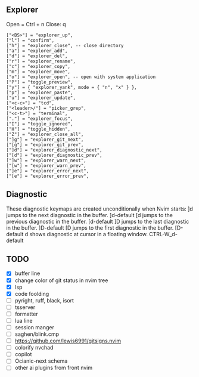 ## Explorer
Open = Ctrl + n
Close: q

```
["<BS>"] = "explorer_up",
["l"] = "confirm",
["h"] = "explorer_close", -- close directory
["a"] = "explorer_add",
["d"] = "explorer_del",
["r"] = "explorer_rename",
["c"] = "explorer_copy",
["m"] = "explorer_move",
["o"] = "explorer_open", -- open with system application
["P"] = "toggle_preview",
["y"] = { "explorer_yank", mode = { "n", "x" } },
["p"] = "explorer_paste",
["u"] = "explorer_update",
["<c-c>"] = "tcd",
["<leader>/"] = "picker_grep",
["<c-t>"] = "terminal",
["."] = "explorer_focus",
["I"] = "toggle_ignored",
["H"] = "toggle_hidden",
["Z"] = "explorer_close_all",
["]g"] = "explorer_git_next",
["[g"] = "explorer_git_prev",
["]d"] = "explorer_diagnostic_next",
["[d"] = "explorer_diagnostic_prev",
["]w"] = "explorer_warn_next",
["[w"] = "explorer_warn_prev",
["]e"] = "explorer_error_next",
["[e"] = "explorer_error_prev",
```

## Diagnostic 
These diagnostic keymaps are created unconditionally when Nvim starts:
]d jumps to the next diagnostic in the buffer. ]d-default
[d jumps to the previous diagnostic in the buffer. [d-default
]D jumps to the last diagnostic in the buffer. ]D-default
[D jumps to the first diagnostic in the buffer. [D-default
<C-w>d shows diagnostic at cursor in a floating window. CTRL-W_d-default


## TODO
- [x] buffer line
- [x] change color of git status in nvim tree
- [x] lsp
- [x] code foolding
- [ ] pyright, ruff, black, isort
- [ ] tsserver
- [ ] formatter
- [ ] lua line 
- [ ] session manger
- [ ] saghen/blink.cmp
- [ ] https://github.com/lewis6991/gitsigns.nvim
- [ ] colorify nvchad
- [ ] copilot
- [ ] Ocianic-next schema
- [ ] other ai plugins from front nvim
